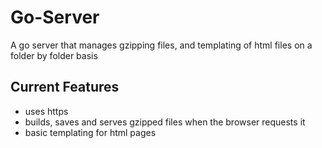# Go-Server
A go server that manages gzipping files, and templating of html files on a folder by folder basis

## Current Features
- uses https
- builds, saves and serves gzipped files when the browser requests it
- basic templating for html pages
